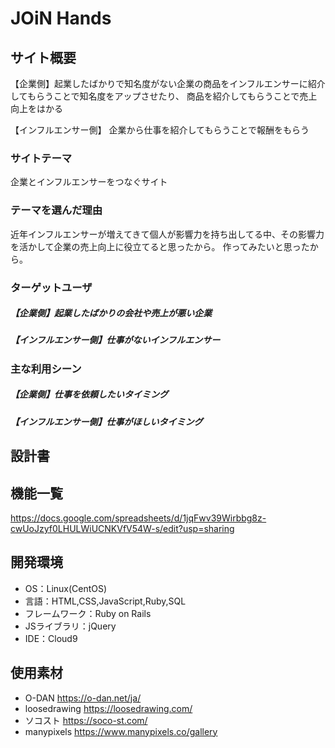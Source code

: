 # JOiN Hands

## サイト概要
【企業側】起業したばかりで知名度がない企業の商品をインフルエンサーに紹介してもらうことで知名度をアップさせたり、
商品を紹介してもらうことで売上向上をはかる

【インフルエンサー側】
企業から仕事を紹介してもらうことで報酬をもらう

### サイトテーマ
企業とインフルエンサーをつなぐサイト

### テーマを選んだ理由
近年インフルエンサーが増えてきて個人が影響力を持ち出してる中、その影響力を活かして企業の売上向上に役立てると思ったから。
作ってみたいと思ったから。
### ターゲットユーザ
#####  【企業側】起業したばかりの会社や売上が悪い企業
#####  【インフルエンサー側】仕事がないインフルエンサー
### 主な利用シーン
#####  【企業側】仕事を依頼したいタイミング
#####  【インフルエンサー側】仕事がほしいタイミング
## 設計書


## 機能一覧
https://docs.google.com/spreadsheets/d/1jqFwv39Wirbbg8z-cwUoJzyf0LHULWiUCNKVfV54W-s/edit?usp=sharing

## 開発環境
- OS：Linux(CentOS)
- 言語：HTML,CSS,JavaScript,Ruby,SQL
- フレームワーク：Ruby on Rails
- JSライブラリ：jQuery
- IDE：Cloud9
## 使用素材
-  O-DAN https://o-dan.net/ja/
-  loosedrawing https://loosedrawing.com/
-  ソコスト https://soco-st.com/
-  manypixels  https://www.manypixels.co/gallery
